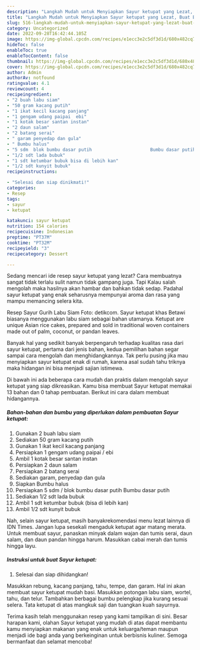 ```yaml
---
description: "Langkah Mudah untuk Menyiapkan Sayur ketupat yang Lezat, Buat Buka Puasa}"
title: "Langkah Mudah untuk Menyiapkan Sayur ketupat yang Lezat, Buat Buka Puasa}"
slug: 516-langkah-mudah-untuk-menyiapkan-sayur-ketupat-yang-lezat-buat-buka-puasa
category: Uncategorized
date: 2022-09-28T16:42:44.105Z
image: https://img-global.cpcdn.com/recipes/e1ecc3e2c5df3d1d/680x482cq70/sayur-ketupat-foto-resep-utama.jpg
hideToc: false
enableToc: true
enableTocContent: false
thumbnail: https://img-global.cpcdn.com/recipes/e1ecc3e2c5df3d1d/680x482cq70/sayur-ketupat-foto-resep-utama.jpg
cover: https://img-global.cpcdn.com/recipes/e1ecc3e2c5df3d1d/680x482cq70/sayur-ketupat-foto-resep-utama.jpg
author: Admin
authorAv: notfound
ratingvalue: 4.1
reviewcount: 4
recipeingredient:
- "2 buah labu siam"
- "50 gram kacang putih"
- "1 ikat kecil kacang panjang"
- "1 gengam udang paipai  ebi"
- "1 kotak besar santan instan"
- "2 daun salam"
- "2 batang serai"
- " garam penyedap dan gula"
- " Bumbu halus"
- "5 sdm  blok bumbu dasar putih                      Bumbu dasar putih"
- "1/2 sdt lada bubuk"
- "1 sdt ketumbar bubuk bisa di lebih kan"
- "1/2 sdt kunyit bubuk"
recipeinstructions:

- "Selesai dan siap dinikmati!"
categories:
- Resep
tags:
- sayur
- ketupat

katakunci: sayur ketupat 
nutrition: 154 calories
recipecuisine: Indonesian
preptime: "PT37M"
cooktime: "PT32M"
recipeyield: "3"
recipecategory: Dessert

---
```



Sedang mencari ide resep sayur ketupat yang lezat? Cara membuatnya sangat tidak terlalu sulit namun tidak gampang juga. Tapi Kalau salah mengolah maka hasilnya akan hambar dan bahkan tidak sedap. Padahal sayur ketupat yang enak seharusnya mempunyai aroma dan rasa yang mampu memancing selera kita.


Resep Sayur Gurih Labu Siam Foto: detikcom. Sayur ketupat khas Betawi biasanya menggunakan labu siam sebagai bahan utamanya. Ketupat are unique Asian rice cakes, prepared and sold in traditional woven containers made out of palm, coconut, or pandan leaves.

Banyak hal yang sedikit banyak berpengaruh terhadap kualitas rasa dari sayur ketupat, pertama dari jenis bahan, kedua pemilihan bahan segar sampai cara mengolah dan menghidangkannya. Tak perlu pusing jika mau menyiapkan sayur ketupat enak di rumah, karena asal sudah tahu triknya maka hidangan ini bisa menjadi sajian istimewa.


Di bawah ini ada beberapa cara mudah dan praktis dalam mengolah sayur ketupat yang siap dikreasikan. Kamu bisa membuat Sayur ketupat memakai 13 bahan dan 0 tahap pembuatan. Berikut ini cara dalam membuat hidangannya.

<!--inarticleads1-->

##### Bahan-bahan dan bumbu yang diperlukan dalam pembuatan Sayur ketupat:

1. Gunakan 2 buah labu siam
1. Sediakan 50 gram kacang putih
1. Gunakan 1 ikat kecil kacang panjang
1. Persiapkan 1 gengam udang paipai / ebi
1. Ambil 1 kotak besar santan instan
1. Persiapkan 2 daun salam
1. Persiapkan 2 batang serai
1. Sediakan  garam, penyedap dan gula
1. Siapkan  Bumbu halus
1. Persiapkan 5 sdm / blok bumbu dasar putih                      Bumbu dasar putih
1. Sediakan 1/2 sdt lada bubuk
1. Ambil 1 sdt ketumbar bubuk (bisa di lebih kan)
1. Ambil 1/2 sdt kunyit bubuk


Nah, selain sayur ketupat, masih banyakrekomendasi menu lezat lainnya di IDN Times. Jangan lupa sesekali mengaduk ketupat agar matang merata. Untuk membuat sayur, panaskan minyak dalam wajan dan tumis serai, daun salam, dan daun pandan hingga harum. Masukkan cabai merah dan tumis hingga layu. 

<!--inarticleads2-->

##### Instruksi untuk buat Sayur ketupat:


1. Selesai dan siap dihidangkan!

Masukkan rebung, kacang panjang, tahu, tempe, dan garam. Hal ini akan membuat sayur ketupat mudah basi. Masukkan potongan labu siam, wortel, tahu, dan telur. Tambahkan berbagai bumbu pelengkap jika kurang sesuai selera. Tata ketupat di atas mangkuk saji dan tuangkan kuah sayurnya. 

Terima kasih telah menggunakan resep yang kami tampilkan di sini. Besar harapan kami, olahan Sayur ketupat yang mudah di atas dapat membantu kamu menyiapkan makanan yang enak untuk keluarga/teman maupun menjadi ide bagi anda yang berkeinginan untuk berbisnis kuliner. Semoga bermanfaat dan selamat mencoba!

